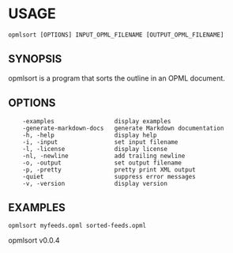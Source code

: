 
# USAGE

	opmlsort [OPTIONS] INPUT_OPML_FILENAME [OUTPUT_OPML_FILENAME]

## SYNOPSIS


opmlsort is a program that sorts the outline in an OPML document.


## OPTIONS

```
    -examples                 display examples
    -generate-markdown-docs   generate Markdown documentation
    -h, -help                 display help
    -i, -input                set input filename
    -l, -license              display license
    -nl, -newline             add trailing newline
    -o, -output               set output filename
    -p, -pretty               pretty print XML output
    -quiet                    suppress error messages
    -v, -version              display version
```


## EXAMPLES


    opmlsort myfeeds.opml sorted-feeds.opml


opmlsort v0.0.4
